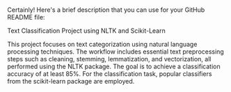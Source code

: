 # 
Certainly! Here's a brief description that you can use for your GitHub README file:

Text Classification Project using NLTK and Scikit-Learn

This project focuses on text categorization using natural language processing techniques. The workflow includes essential text preprocessing steps such as cleaning, stemming, lemmatization, and vectorization, all performed using the NLTK package. The goal is to achieve a classification accuracy of at least 85%. For the classification task, popular classifiers from the scikit-learn package are employed.
